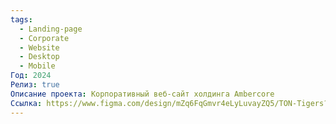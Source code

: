 ```yaml
---
tags:
  - Landing-page
  - Corporate
  - Website
  - Desktop
  - Mobile
Год: 2024
Релиз: true
Описание проекта: Корпоративный веб-сайт холдинга Ambercore
Ссылка: https://www.figma.com/design/mZq6FqGmvr4eLyLuvayZQ5/TON-Tigers?node-id=18-24946&t=IY18WkJRgIhIybLf-1
---
```


